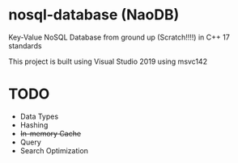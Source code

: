# nosql-database (NaoDB)

Key-Value NoSQL Database from ground up (Scratch!!!!) in C++ 17 standards

This project is built using Visual Studio 2019 using msvc142

# TODO

- Data Types
- Hashing
- ~~In-memory Cache~~
- Query
- Search Optimization
